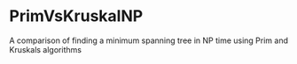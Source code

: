 # PrimVsKruskalNP
A comparison of finding a minimum spanning tree in NP time using Prim and Kruskals algorithms
